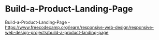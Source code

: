 # Build-a-Product-Landing-Page
Build-a-Product-Landing-Page - https://www.freecodecamp.org/learn/responsive-web-design/responsive-web-design-projects/build-a-product-landing-page
